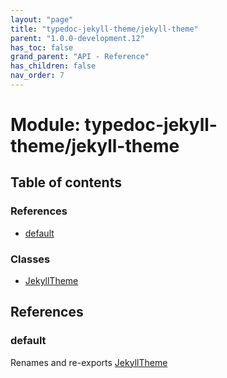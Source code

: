 ```yaml
---
layout: "page"
title: "typedoc-jekyll-theme/jekyll-theme"
parent: "1.0.0-development.12"
has_toc: false
grand_parent: "API - Reference"
has_children: false
nav_order: 7
---
```


# Module: typedoc-jekyll-theme/jekyll-theme

## Table of contents

### References

- [default](../wiki/typedoc-jekyll-theme.jekyll-theme#default)

### Classes

- [JekyllTheme](../wiki/typedoc-jekyll-theme.jekyll-theme.JekyllTheme)

## References

### default

Renames and re-exports [JekyllTheme](../wiki/typedoc-jekyll-theme.jekyll-theme.JekyllTheme)
